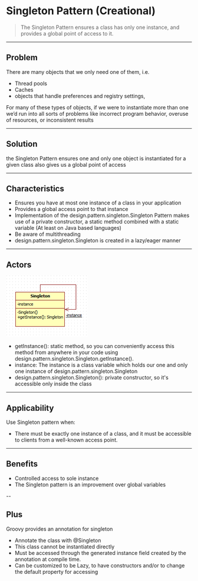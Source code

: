 # Singleton Pattern (Creational)

>  The Singleton Pattern ensures a class has only one instance, and provides a global point of 
access to it.

---
## Problem

There are many objects that we only need one of them, i.e.
- Thread pools
- Caches
- objects that handle preferences and registry settings, 

For many of these types of objects, if we were to instantiate more than one we’d run into all 
sorts of problems like incorrect program behavior, overuse of resources, or inconsistent results

---
## Solution

the Singleton Pattern ensures one and only one object is instantiated for a given class also 
gives us a global point of access

---
## Characteristics

- Ensures you have at most one instance of a class in your application
- Provides a global access point to that instance
- Implementation of the design.pattern.singleton.Singleton Pattern makes use of a private constructor, a static method 
combined with a static variable (At least on Java based languages)
- Be aware of multithreading
- design.pattern.singleton.Singleton is created in a lazy/eager manner

---
## Actors

![Singleton UML](singletonUML.png)

- getInstance():  static method, so you can conveniently access this method from anywhere in your code using design.pattern.singleton.Singleton.getInstance(). 
- instance: The instance is a class variable which holds our one and only one instance of design.pattern.singleton.Singleton
- design.pattern.singleton.Singleton(): private constructor, so it's accessible only inside the class

---
## Applicability

Use Singleton pattern when:

- There must be exactly one instance of a class, and it must be accessible to clients from a well-known access point.

---
## Benefits

- Controlled access to sole instance
- The Singleton pattern is an improvement over global variables


--
## Plus

Groovy provides an annotation for singleton

- Annotate the class with @Singleton
- This class cannot be instantiated directly
- Must be accessed through the generated instance field created by the annotation at compile time.
- Can be customized to be Lazy, to have constructors and/or to change the default property for accessing